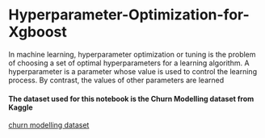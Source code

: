 # Hyperparameter-Optimization-for-Xgboost

In machine learning, hyperparameter optimization or tuning is the problem of choosing a set of optimal hyperparameters for a learning algorithm. A hyperparameter is a parameter whose value is used to control the learning process. By contrast, the values of other parameters are learned


#### The dataset used for this notebook is the Churn Modelling dataset from Kaggle

[churn modelling dataset](https://www.kaggle.com/shrutimechlearn/churn-modelling)